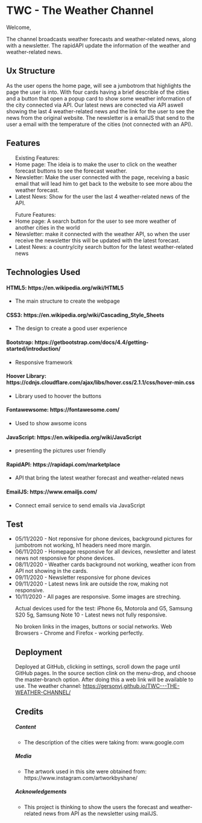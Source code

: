 <h1>TWC - The Weather Channel</h1>

Welcome,

The channel broadcasts weather forecasts and weather-related news, along with a newsletter. The rapidAPI update the information of the weather and weather-related news.

## Ux Structure

As the user opens the home page, will see a jumbotrom that highlights the page the user is into. With four cards having a brief describle of the cities and a button that open a popup card to show some weather information of the city connected via API. Our latest news are conected via API aswell showing the last 4 weather-related news and the link for the user to see the news from the original website. The newsletter is a emailJS that send to the user a email with the temperature of the cities (not connected with an API).

## Features

<ul>Existing Features:
  <li>Home page: The ideia is to make the user to click on the weather forecast buttons to see the forecast weather.</li>
  <li>Newsletter: Make the user connected with the page, receiving a basic email that will lead him to get back to the website to see more abou the weather forecast.</li>
  <li>Latest News: Show for the user the last 4 weather-related news of the API.</li>
</ul>

<ul>Future Features:
  <li>Home page: A search button for the user to see more weather of another cities in the world</li>
  <li>Newsletter: make it connected with the weather API, so when the user receive the newsletter this will be updated with the latest forecast.</li>
  <li>Latest News: a country/city search button for the latest weather-related news </li>
</ul>

## Technologies Used

<H4>HTML5: https://en.wikipedia.org/wiki/HTML5</H4>
<ul>
    <li>The main structure to create the webpage</li>
  </ul>


<h4>CSS3: https://en.wikipedia.org/wiki/Cascading_Style_Sheets</H4>
<ul>
    <li>The design to create a good user experience</li>
  </ul>


<h4>Bootstrap: https://getbootstrap.com/docs/4.4/getting-started/introduction/</h4>
  <ul>
    <li>Responsive framework</li>
  </ul>

<h4>Hoover Library: https://cdnjs.cloudflare.com/ajax/libs/hover.css/2.1.1/css/hover-min.css</h4>
<ul>
    <li>Library used to hoover the buttons </li>
  </ul>

<h4>Fontawewsome: https://fontawesome.com/</h4>
<ul>
    <li>Used to show awsome icons</li>
  </ul>
  
  <h4>JavaScript: https://en.wikipedia.org/wiki/JavaScript</h4>
<ul>
    <li>presenting the pictures user friendly</li>
  </ul>
  
   <h4>RapidAPI: https://rapidapi.com/marketplace</h4>
<ul>
    <li>API that bring the latest weather forecast and weather-related news</li>
  </ul>
    <h4>EmailJS: https://www.emailjs.com/</h4>
<ul>
    <li>Connect email service to send emails via JavaScript</li>
  </ul>
  
  

## Test
<ul>
<li>05/11/2020 - Not reponsive for phone devices, background pictures for jumbotrom not working, h1 headers need more margin.
<li>06/11/2020 - Homepage responsive for all devices, newsletter and latest news not responsive for phone devices.
<li>08/11/2020 - Weather cards background not working, weather icon from API not showing in the cards. 
<li>09/11/2020 - Newsletter responsive for phone devices
<li>09/11/2020 - Latest news link are outside the row, making not responsive.
<li>10/11/2020 - All pages are responsive. Some images are streching.

Actual devices used for the test: iPhone 6s, Motorola and G5, Samsung S20 5g, Samsung Note 10 - Latest news not fully responsive.

No broken links in the images, buttons or social networks.
Web Browsers - Chrome and Firefox - working perfectly.


## Deployment

Deployed at GitHub, clicking in settings, scroll down the page until GitHub pages. In the source section clink on the menu-drop, and choose the master-branch option. After doing this a web link will be available to use.
The weather channel: https://gersonvj.github.io/TWC---THE-WEATHER-CHANNEL/



## Credits

<h5>Content</h5>
<ul>
  <li>The description of the cities were taking from: www.google.com
</ul>

<h5>Media</h5>
<ul>
  <li>The artwork used in this site were obtained from: https://www.instagram.com/artworkbyshane/</li>
</ul>

<h5>Acknowledgements</h5>
<ul>
  <li>This project is thinking to show the users the forecast and weather-related news from API as the newsletter using mailJS.
</ul>
